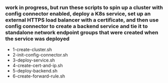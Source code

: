 ### work in progress, but run these scripts to spin up a cluster with config connector enabled, deploy a K8s service, set up an external HTTPS load balancer with a certificate, and then use config connector to create a backend service and tie it to standalone network endpoint groups that were created when the service was deployed

- 1-create-cluster.sh
- 2-init-config-connector.sh
- 3-deploy-service.sh
- 4-create-cert-and-ip.sh
- 5-deploy-backend.sh
- 6-create-forward-rule.sh
